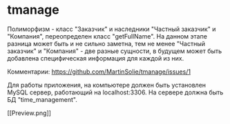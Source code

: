 tmanage
=======
Полиморфизм - класс "Заказчик" и наследники "Частный заказчик" и "Компания", переопределен класс "getFullNamе".
На данном этапе разница может быть и не сильно заметна, тем не менее "Частный заказчик" и "Компания" - две разные сущности,
в будущем может быть добавлена специфическая информация для каждой из них.

Комментарии: https://github.com/MartinSolie/tmanage/issues/1

Для работы приложения, на компьютере должен быть установлен MySQL сервер, работающий на localhost:3306. На сервере должна быть БД "time_management".

[[Preview.png]]
